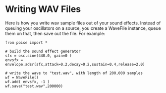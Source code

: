 # Writing WAV Files #

Here is how you write wav sample files out of your sound effects. Instead of queuing your oscillators on a source, you create a WaveFile instance, queue them on that, then save out the file. For example:

```
from poise import *

# build the sound effect generator
sfx = osc.sine(440.0, gain=0 )
envsfx = envelope.adsr(sfx,attack=0.2,decay=0.2,sustain=0.4,release=2.0)

# write the wave to "test.wav", with length of 200,000 samples
wf = WaveFile()
wf.add( envsfx, -1 )
wf.save("test.wav",200000)
```